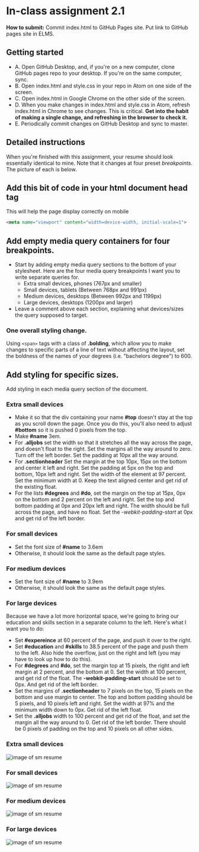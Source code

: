 # In-class assignment 2.1

**How to submit:** Commit index.html to GitHub Pages site. Put link to GitHub pages site in ELMS.

## Getting started

* A. Open GitHub Desktop, and, if you're on a new computer, clone GitHub pages repo to your desktop. If you're on the same computer, sync.
* B. Open index.html and style.css in your repo in Atom on one side of the screen.
* C. Open index.html in Google Chrome on the other side of the screen.
* D. When you make changes in index.html and style.css in Atom, refresh index.html in Chrome to see changes. This is critical.  **Get into the habit of making a single change, and refreshing in the browser to check it.**
* E. Periodically commit changes on GitHub Desktop and sync to master.  

## Detailed instructions

When you're finished with this assignment, your resume should look essentially identical to mine. Note that it changes at four preset *breakpoints*.  The picture of each is below.  

## Add this bit of code in your html document head tag

This will help the page display correctly on mobile

```html
<meta name="viewport" content="width=device-width, initial-scale=1">
```

## Add empty media query containers for four breakpoints.

* Start by adding empty media query sections to the bottom of your stylesheet.  Here are the four media query breakpoints I want you to write separate queries for.
  * Extra small devices, phones (767px and smaller)
  *	Small devices, tablets (Between 768px and 991px)
  * Medium devices, desktops (Between 992px and 1199px)
  * Large devices, desktops (1200px and larger)
* Leave a comment above each section, explaining what devices/sizes the query supposed to target.

### One overall styling change.

Using `<span>` tags with a class of **.bolding**, which allow you to make changes to specific parts of a line of text without affecting the layout, set the boldness of the names of your degrees (i.e. "bachelors degree") to 600.  

## Add styling for specific sizes.

Add styling in each media query section of the document.

### Extra small devices

* Make it so that the div containing your name **#top** doesn't stay at the top as you scroll down the page.  Once you do this, you'll also need to adjust **#bottom** so it is pushed 0 pixels from the top.
* Make **#name** 3em.
* For **.alljobs** set the width so that it stretches all the way across the page, and doesn't float to the right.  Set the margins all the way around to zero.  Turn off the left border. Set the padding at 10px all the way around.
* For **.sectionheader** Set the margin at the top 10px, 15px on the bottom and center it left and right. Set the padding at 5px on the top and bottom, 10px left and right. Set the width of the element at 97 percent.  Set the minimum width at 0.  Keep the text aligned center and get rid of the existing float.
* For the lists **#degrees** and **#do**, set the margin on the top at 15px, 0px on the bottom and 2 percent on the left and right. Set the top and bottom padding at 0px and 20px left and right. The width should be full across the page, and have no float.  Set the *-webkit-padding-start* at 0px and get rid of the left border.

### For small devices

* Set the font size of **#name** to 3.6em
* Otherwise, it should look the same as the default page styles.

### For medium devices

* Set the font size of **#name** to 3.9em
* Otherwise, it should look the same as the default page styles.

### For large devices

Because we have a lot more horizontal space, we're going to bring our education and skills section in a separate column to the left. Here's what I want you to do:

* Set **#expereince** at 60 percent of the page, and push it over to the right.
* Set **#education** and **#skills** to 38.5 percent of the page and push them to the left. Also hide the overflow, just on the right and left (you may have to look up how to do this).
* For **#degrees** and **#do**, set the margin top at 15 pixels, the right and left margin at 2 percent, and the bottom at 0.  Set the width at 100 percent, and get rid of the float. The **-webkit-padding-start** should be set to 0px.  And get rid of the left border.   
* Set the margins of **.sectionheader** to 7 pixels on the top, 15 pixels on the bottom and use margin to center.  The top and bottom padding should be 5 pixels, and 10 pixels left and right.  Set the width at 97% and the minimum width down to 0px.  Get rid of the left float.
* Set the **.alljobs** width to 100 percent and get rid of the float, and set the margin all the way around to 0.  Get rid of the left border.  There should be 0 pixels of padding on the top and 10 pixels on all other sides.

### Extra small devices

![image of sm resume](../../../../img/sm-resume-for-in-class-2.1/extra-small.png)

### For small devices
![image of sm resume](../../../../img/sm-resume-for-in-class-2.1/small.png)
### For medium devices
![image of sm resume](../../../../img/sm-resume-for-in-class-2.1/medium.png)
### For large devices
![image of sm resume](../../../../img/sm-resume-for-in-class-2.1/large.png)
